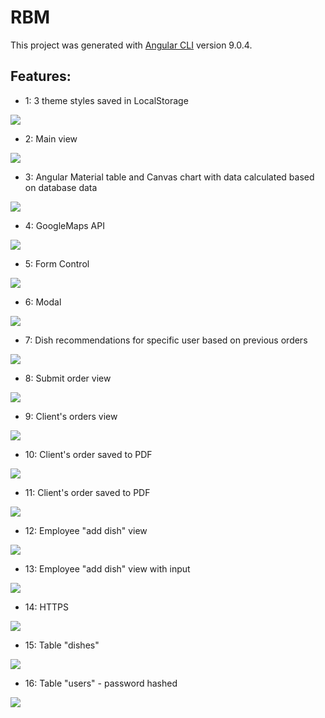 # RBM

This project was generated with [Angular CLI](https://github.com/angular/angular-cli) version 9.0.4.

## Features:
- 1: 3 theme styles saved in LocalStorage
<img src="https://github.com/danielChrzanowski/RBM/blob/master/src/assets/screenShots/0.png">

- 2: Main view
<img src="https://github.com/danielChrzanowski/RBM/blob/master/src/assets/screenShots/1.png">

- 3: Angular Material table and Canvas chart with data calculated based on database data
<img src="https://github.com/danielChrzanowski/RBM/blob/master/src/assets/screenShots/2.png">

- 4: GoogleMaps API
<img src="https://github.com/danielChrzanowski/RBM/blob/master/src/assets/screenShots/3.png">

- 5: Form Control
<img src="https://github.com/danielChrzanowski/RBM/blob/master/src/assets/screenShots/4.png">

- 6: Modal
<img src="https://github.com/danielChrzanowski/RBM/blob/master/src/assets/screenShots/5.png">

- 7: Dish recommendations for specific user based on previous orders
<img src="https://github.com/danielChrzanowski/RBM/blob/master/src/assets/screenShots/6.png">

- 8: Submit order view
<img src="https://github.com/danielChrzanowski/RBM/blob/master/src/assets/screenShots/7.png">

- 9: Client's orders view
<img src="https://github.com/danielChrzanowski/RBM/blob/master/src/assets/screenShots/8.png">

- 10: Client's order saved to PDF
<img src="https://github.com/danielChrzanowski/RBM/blob/master/src/assets/screenShots/9.png">

- 11: Client's order saved to PDF
<img src="https://github.com/danielChrzanowski/RBM/blob/master/src/assets/screenShots/10.png">

- 12: Employee "add dish" view
<img src="https://github.com/danielChrzanowski/RBM/blob/master/src/assets/screenShots/11.png">

- 13: Employee "add dish" view with input
<img src="https://github.com/danielChrzanowski/RBM/blob/master/src/assets/screenShots/12.png">

- 14: HTTPS
<img src="https://github.com/danielChrzanowski/RBM/blob/master/src/assets/screenShots/13.png">

- 15: Table "dishes"
<img src="https://github.com/danielChrzanowski/RBM/blob/master/src/assets/screenShots/db_danie.png">

- 16: Table "users" - password hashed
<img src="https://github.com/danielChrzanowski/RBM/blob/master/src/assets/screenShots/db_uzytkownik.png">
